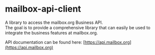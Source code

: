 # mailbox-api-client
A library to access the mailbox.org Business API.  
The goal is to provide a comprehensive library that can easily be used to integrate the business features at mailbox.org.

API documentation can be found here: [https://api.mailbox.org](https://api.mailbox.org)
